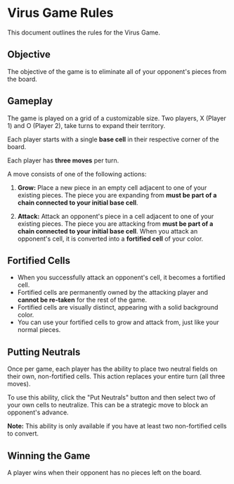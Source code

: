 # Virus Game Rules

This document outlines the rules for the Virus Game.

## Objective

The objective of the game is to eliminate all of your opponent's pieces from the board.

## Gameplay

The game is played on a grid of a customizable size. Two players, X (Player 1) and O (Player 2), take turns to expand their territory.

Each player starts with a single **base cell** in their respective corner of the board.

Each player has **three moves** per turn.

A move consists of one of the following actions:

1.  **Grow:** Place a new piece in an empty cell adjacent to one of your existing pieces. The piece you are expanding from **must be part of a chain connected to your initial base cell**.

2.  **Attack:** Attack an opponent's piece in a cell adjacent to one of your existing pieces. The piece you are attacking from **must be part of a chain connected to your initial base cell**. When you attack an opponent's cell, it is converted into a **fortified cell** of your color. 

## Fortified Cells

-   When you successfully attack an opponent's cell, it becomes a fortified cell.
-   Fortified cells are permanently owned by the attacking player and **cannot be re-taken** for the rest of the game.
-   Fortified cells are visually distinct, appearing with a solid background color.
-   You can use your fortified cells to grow and attack from, just like your normal pieces.

## Putting Neutrals

Once per game, each player has the ability to place two neutral fields on their own, non-fortified cells. This action replaces your entire turn (all three moves).

To use this ability, click the "Put Neutrals" button and then select two of your own cells to neutralize. This can be a strategic move to block an opponent's advance.

**Note:** This ability is only available if you have at least two non-fortified cells to convert.

## Winning the Game

A player wins when their opponent has no pieces left on the board.